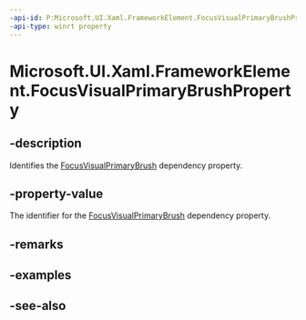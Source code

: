 ```yaml
---
-api-id: P:Microsoft.UI.Xaml.FrameworkElement.FocusVisualPrimaryBrushProperty
-api-type: winrt property
---
```


<!-- Property syntax
public Microsoft.UI.Xaml.DependencyProperty FocusVisualPrimaryBrushProperty { get; }
-->

# Microsoft.UI.Xaml.FrameworkElement.FocusVisualPrimaryBrushProperty

## -description

Identifies the [FocusVisualPrimaryBrush](frameworkelement_focusvisualprimarybrush.md) dependency property.

## -property-value

The identifier for the [FocusVisualPrimaryBrush](frameworkelement_focusvisualprimarybrush.md) dependency property.

## -remarks

## -examples

## -see-also
